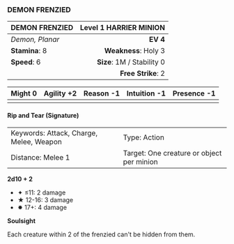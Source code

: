### DEMON FRENZIED

| DEMON FRENZIED  | **Level 1 HARRIER MINION** |
| :-------------- | -------------------------: |
| *Demon, Planar* |                   **EV 4** |
| **Stamina**: 8  |       **Weakness**: Holy 3 |
| **Speed**: 6    | **Size**: 1M / Stability 0 |
|                 |         **Free Strike**: 2 |

| **Might** 0 | **Agility** +2 | **Reason** -1 | **Intuition** -1 | **Presence** -1 |
| ----------- | -------------- | ------------- | ---------------- | --------------- |
|             |                |               |                  |                 |

#### Rip and Tear (Signature)

|                                         |                                           |
| :-------------------------------------- | :---------------------------------------- |
| Keywords: Attack, Charge, Melee, Weapon | Type: Action                              |
| Distance: Melee 1                       | Target: One creature or object per minion |

**2d10 + 2**

- ✦ ≤11: 2 damage
- ★ 12-16: 3 damage
- ✸ 17+: 4 damage

**Soulsight**

Each creature within 2 of the frenzied can't be hidden from them.
